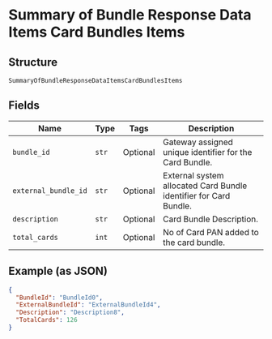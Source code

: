 
# Summary of Bundle Response Data Items Card Bundles Items

## Structure

`SummaryOfBundleResponseDataItemsCardBundlesItems`

## Fields

| Name | Type | Tags | Description |
|  --- | --- | --- | --- |
| `bundle_id` | `str` | Optional | Gateway assigned unique identifier for the Card Bundle. |
| `external_bundle_id` | `str` | Optional | External system allocated Card Bundle identifier for Card Bundle. |
| `description` | `str` | Optional | Card Bundle Description. |
| `total_cards` | `int` | Optional | No of Card PAN added to the card bundle. |

## Example (as JSON)

```json
{
  "BundleId": "BundleId0",
  "ExternalBundleId": "ExternalBundleId4",
  "Description": "Description8",
  "TotalCards": 126
}
```

